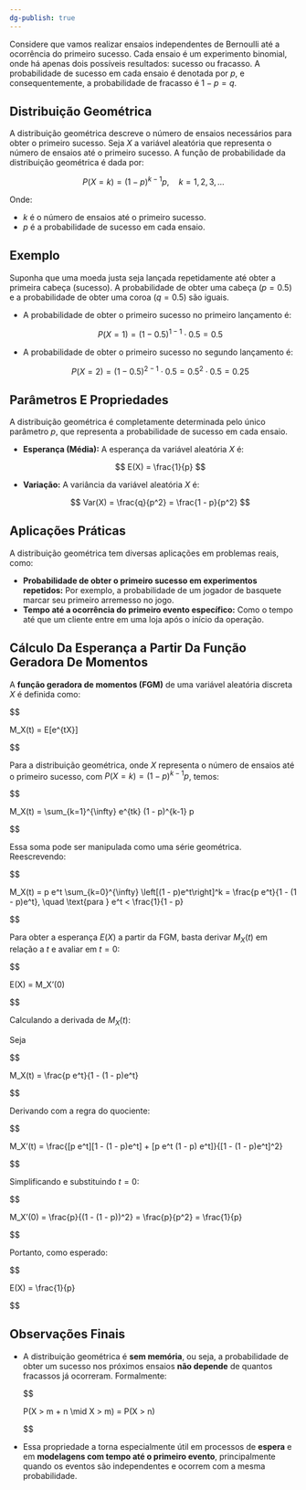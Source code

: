 ```yaml
---
dg-publish: true
---
```


Considere que vamos realizar ensaios independentes de Bernoulli até a ocorrência do primeiro sucesso. Cada ensaio é um experimento binomial, onde há apenas dois possíveis resultados: sucesso ou fracasso. A probabilidade de sucesso em cada ensaio é denotada por $p$, e consequentemente, a probabilidade de fracasso é $1 - p = q$.

## Distribuição Geométrica

A distribuição geométrica descreve o número de ensaios necessários para obter o primeiro sucesso. Seja $X$ a variável aleatória que representa o número de ensaios até o primeiro sucesso. A função de probabilidade da distribuição geométrica é dada por:

$$
P(X = k) = (1 - p)^{k-1}p, \quad k = 1, 2, 3, \ldots
$$

Onde:

- $k$ é o número de ensaios até o primeiro sucesso.
- $p$ é a probabilidade de sucesso em cada ensaio.

## Exemplo

Suponha que uma moeda justa seja lançada repetidamente até obter a primeira cabeça (sucesso). A probabilidade de obter uma cabeça ($p = 0.5$) e a probabilidade de obter uma coroa ($q = 0.5$) são iguais.

- A probabilidade de obter o primeiro sucesso no primeiro lançamento é:

  $$
  P(X = 1) = (1 - 0.5)^{1-1} \cdot 0.5 = 0.5
  $$

- A probabilidade de obter o primeiro sucesso no segundo lançamento é:

  $$
  P(X = 2) = (1 - 0.5)^{2-1} \cdot 0.5 = 0.5^2 \cdot 0.5 = 0.25
  $$

## Parâmetros E Propriedades

A distribuição geométrica é completamente determinada pelo único parâmetro $p$, que representa a probabilidade de sucesso em cada ensaio.

- **Esperança (Média):** A esperança da variável aleatória $X$ é:

  $$
  E(X) = \frac{1}{p}
  $$

- **Variação:** A variância da variável aleatória $X$ é:

  $$
  Var(X) = \frac{q}{p^2} = \frac{1 - p}{p^2}
  $$

## Aplicações Práticas

A distribuição geométrica tem diversas aplicações em problemas reais, como:

- **Probabilidade de obter o primeiro sucesso em experimentos repetidos:** Por exemplo, a probabilidade de um jogador de basquete marcar seu primeiro arremesso no jogo.
- **Tempo até a ocorrência do primeiro evento específico:** Como o tempo até que um cliente entre em uma loja após o início da operação.

## Cálculo Da Esperança a Partir Da Função Geradora De Momentos

A **função geradora de momentos (FGM)** de uma variável aleatória discreta $X$ é definida como:

$$

M_X(t) = E[e^{tX}]

$$

Para a distribuição geométrica, onde $X$ representa o número de ensaios até o primeiro sucesso, com $P(X = k) = (1 - p)^{k-1}p$, temos:

$$

M_X(t) = \sum_{k=1}^{\infty} e^{tk} (1 - p)^{k-1} p

$$

Essa soma pode ser manipulada como uma série geométrica. Reescrevendo:

$$

M_X(t) = p e^t \sum_{k=0}^{\infty} \left[(1 - p)e^t\right]^k = \frac{p e^t}{1 - (1 - p)e^t}, \quad \text{para } e^t < \frac{1}{1 - p}

$$

Para obter a esperança $E(X)$ a partir da FGM, basta derivar $M_X(t)$ em relação a $t$ e avaliar em $t = 0$:

$$

E(X) = M_X’(0)

$$

Calculando a derivada de $M_X(t)$:

Seja

$$

M_X(t) = \frac{p e^t}{1 - (1 - p)e^t}

$$

Derivando com a regra do quociente:

$$

M_X’(t) = \frac{[p e^t][1 - (1 - p)e^t] + [p e^t (1 - p) e^t]}{[1 - (1 - p)e^t]^2}

$$

Simplificando e substituindo $t = 0$:

$$

M_X’(0) = \frac{p}{(1 - (1 - p))^2} = \frac{p}{p^2} = \frac{1}{p}

$$

Portanto, como esperado:

$$

E(X) = \frac{1}{p}

$$

## **Observações Finais**

- A distribuição geométrica é **sem memória**, ou seja, a probabilidade de obter um sucesso nos próximos ensaios **não depende** de quantos fracassos já ocorreram. Formalmente:

    $$
    
    P(X > m + n \mid X > m) = P(X > n)
    
    $$

- Essa propriedade a torna especialmente útil em processos de **espera** e em **modelagens com tempo até o primeiro evento**, principalmente quando os eventos são independentes e ocorrem com a mesma probabilidade.
